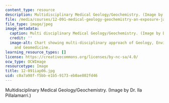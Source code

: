 ```yaml
---
content_type: resource
description: Multidisciplinary Medical Geology/Geochemistry. (Image by Dr. Ila Pillalamarri.)
file: /media/courses/12-091-medical-geology-geochemistry-an-exposure-january-iap-2006/c0a7a98ff5bbe1b59173eb0ae802fd46_12-091iap06.jpg
file_type: image/jpeg
image_metadata:
  caption: Multi disciplinary Medical Geology/Geochemistry. (Image by Dr. Ila Pillalamarri.)
  credit: ''
  image-alt: Chart showing multi-disciplinary approach of Geology, Environmental Geochemistry
    and Geomedicine.
learning_resource_types: []
license: https://creativecommons.org/licenses/by-nc-sa/4.0/
ocw_type: OCWImage
resourcetype: Image
title: 12-091iap06.jpg
uid: c0a7a98f-f5bb-e1b5-9173-eb0ae802fd46
---
```

Multidisciplinary Medical Geology/Geochemistry. (Image by Dr. Ila Pillalamarri.)